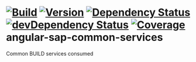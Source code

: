 [![Build](https://img.shields.io/travis/sapbuild/angular-sap-common-services.svg?style=flat-square)](http://travis-ci.org/sapbuild/angular-sap-common-services)
[![Version](https://img.shields.io/npm/v/angular-sap-common-services.svg?style=flat-square)](https://npmjs.org/package/angular-sap-common-services)
[![Dependency Status](https://david-dm.org/sapbuild/angular-sap-common-services.svg)](https://david-dm.org/sapbuild/angular-sap-common-services)
[![devDependency Status](https://david-dm.org/sapbuild/angular-sap-common-services/dev-status.svg)](https://david-dm.org/sapbuild/angular-sap-common-services#info=devDependencies)
[![Coverage](https://img.shields.io/coveralls/sapbuild/angular-sap-common-services/master.svg?style=flat-square)](https://coveralls.io/r/sapbuild/angular-sap-common-services?branch=master)
angular-sap-common-services
==========================

Common BUILD services consumed
